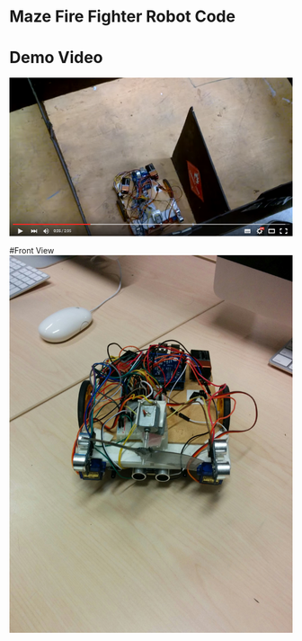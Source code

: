 # Maze Fire Fighter Robot Code

# Demo Video
[![ScreenShot](https://github.com/InderPabla/MazeFireFighter/blob/master/1.PNG)](http://youtu.be/1SRO8eRiXwk)

#Front View
![Alt text](https://github.com/InderPabla/MazeFireFighter/blob/master/front_view.jpg "Front View")


